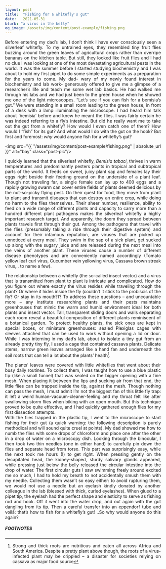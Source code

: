 ```yaml
---
layout: post
title:  "Fishing for a whitefly's gut"
date:   2021-05-31
blurb: "a virus in the belly"
og_image: /assets/img/content/post-example/fishing.png
---
```

<style>body {text-align: justify}</style>

Before entering my dad’s lab, I don’t think I have ever consciously seen a silverleaf whitefly. To my untrained eyes, they resembled tiny fruit flies buzzing around the green leaves of agricultural crops rather than overripe bananas on the kitchen table. But still, they looked like fruit flies and I had no clue I was looking at one of the most devastating agricultural pests in the world. It was the summer before I started studying biochemistry and I was about to hold my first pipet to do some simple experiments as a preparation for the years to come. My dad- wary of my newly found interest in biochemistry and lab work- generously offered to give me a glimpse of a researcher’s life and teach me some wet lab basics. He had walked me through his labs and we had just been to the green house when he showed me one of the light microscopes. “Let’s see if you can fish for a bemisia’s gut.” We were standing in a small room leading to the green house, in front of a desk with a lamp illuminating the microscope. I had heard him talk about ‘bemisia’ before and knew he meant the flies. I was fairly certain he was indeed referring to a fly’s intestine. But did he really want me to take out the gut from a whitefly? How would I even catch one of them? How would I “fish” for its gut? And what would I do with the gut on the hook? But first and foremost: *why* would anyone fish for a whitefly’s gut? 

<img src="{{ "/assets/img/content/post-example/fishing.png" | absolute_url }}" alt="bay" class="post-pic"/>

I quickly learned that the silverleaf whitefly, *Bemisia tabaci*, thrives in warm temperatures and predominantly pesters plants in tropical and subtropical parts of the world. It feeds on sweet, juicy plant sap and females lay their eggs right beside their feeding ground on the underside of a plant leaf. Though not traveling far, a single female can lay up to 400 eggs and a rapidly growing swarm can cover entire fields of plants deemed delicious by the not-so-picky flying pest. On their quest for food, they move from plant to plant and transmit diseases that can destroy an entire crop, while doing no harm to the flies themselves. Their sheer number, resilience, ability to feed on a wide range of different plants and capacity to carry more than a hundred different plant pathogens makes the silverleaf whitefly a highly important research target. And apparently, the doom they spread between plants travels first through their gut.
Among the pathogens that travel with the flies (presumably taking a ride through their digestive system) and account for their infamous reputation, are viruses that are picked up unnoticed at every meal. They swim in the sap of a sick plant, get sucked up along with the sugary juice and are released during the next meal into the veins of another plant. These viruses cause a number of different disease phenotypes and are conveniently named accordingly (Tomato yellow leaf curl virus, Cucumber vein yellowing virus, Cassava brown streak virus,.. to name a few).

The relationship between a whitefly (the so-called insect vector) and a virus that is transmitted from plant to plant is intricate and complicated. How do you figure out where exactly the virus resides while traveling through the plant? Or where it hides inside the fly (couldn’t it stick to the probiscis of the fly? Or stay in its mouth?)? 
To address these questions – and uncountable more – any institute researching plants and their pests maintains greenhouses that mimic the warm and humid environment ideal for both plants and insect vector. Tall, transparent sliding doors and walls separating each room reveal a beautiful composition of different plants reminiscent of a botanical garden. To protect healthy plants, the sick ones are kept in special boxes, or miniature greenhouses: sealed Plexiglas cages with sleeves attached that can be used to work without opening a lid or door. While I was interning in my dad’s lab, about to isolate a tiny gut from an already pretty tiny fly, I used a cage that contained cassava plants. Delicate stems, narrow green leaves arranged like a hand fan and underneath the soil roots that can tell a lot about the plants’ health[^1]. 

The plants’ leaves were covered with little whiteflies that went about their busy daily routines. To collect them, I was taught how to use a blue plastic tip (like a small funnel) that was sealed on the bigger opening with a fine mesh. When placing it between the lips and sucking air from that end, the little flies can be trapped inside the tip, against the mesh. Though nothing can pass the mesh, I must admit I’m not the biggest fan of this little fly trap: it left a weird human-vacuum-cleaner-feeling and my throat felt like after swallowing storm flies when biking with an open mouth. But this technique proved to be quite effective, and I had quickly gathered enough flies for my first dissection attempts. 
<br />
With the flies trapped in the plastic tip, I went to the microscope to start fishing for their gut (a quick warning: the following description is purely methodical and will sound quite cruel at points). My dad showed me how to numb the flies with some drops of chloroform and place one after the other in a drop of water on a microscopy dish. Looking through the binocular, I then took two thin needles (one in either hand) to carefully pin down the flies and separate head from torso. This part was surprisingly easy, while the next took me hours (!) to get right. When pressing gently on the decapitated head, the kidney-shaped, sturdy salivary glands appeared, while pressing just below the belly released the circular intestine into the drop of water. The first circular guts I saw swimming freely around excited me so much, I had to hold my breath to not accidentally smush them with my needle. Collecting them wasn’t so easy either: to avoid rupturing them, we would not use a needle but an eyelash kindly donated by another colleague in the lab (blessed with thick, curled eyelashes). When glued to a pipet tip, the eyelash had the perfect shape and elasticity to serve as fishing rod and hook. Off it went into the water drop, and out again with the gut dangling from its tip. Then a careful transfer into an eppendorf tube and voilá: that’s how to fish for a whitefly’s gut!
..So why would anyone do this again?


##### FOOTNOTES

[^1]: Strong and thick roots are nutritious and eaten all across Africa and South America. Despite a pretty plant above though, the roots of a virus-infected plant may be crippled – a disaster for societies relying on cassava as major food source


